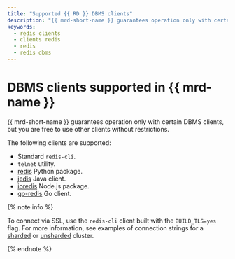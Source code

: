 ```yaml
---
title: "Supported {{ RD }} DBMS clients"
description: "{{ mrd-short-name }} guarantees operation only with certain {{ RD }} DBMS clients, but you are free to use other clients without restrictions. The following clients are supported: redis Python package, jedis Java client, ioredis Node.js package, go-redis Go client, telnet, and redis-cli."
keywords:
  - redis clients
  - clients redis
  - redis
  - redis dbms
---
```


# DBMS clients supported in {{ mrd-name }}

{{ mrd-short-name }} guarantees operation only with certain DBMS clients, but you are free to use other clients without restrictions.

The following clients are supported:
* Standard `redis-cli`.
* `telnet` utility.
* [redis](https://pypi.org/project/redis/) Python package.
* [jedis](https://mvnrepository.com/artifact/redis.clients/jedis) Java client.
* [ioredis](https://www.npmjs.com/ioredis) Node.js package.
* [go-redis](https://github.com/go-redis/redis) Go client.

{% note info %}

To connect via SSL, use the `redis-cli` client built with the `BUILD_TLS=yes` flag. For more information, see examples of connection strings for a [sharded](../operations/connect/sharded.md#bash) or [unsharded](../operations/connect/non-sharded.md#bash) cluster.

{% endnote %}
